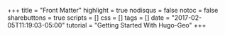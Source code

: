 +++
title = "Front Matter"
highlight = true
nodisqus = false
notoc = false
sharebuttons = true
scripts = []
css = []
tags = []
date = "2017-02-05T11:19:03-05:00"
tutorial = "Getting Started With Hugo-Geo"
+++

